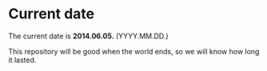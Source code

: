 # Current date

The current date is **2014.06.05.** (YYYY.MM.DD.)

This repository will be good when the world ends, so we will know how long it lasted.